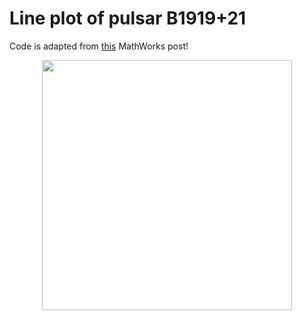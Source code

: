 # Line plot of pulsar B1919+21
Code is adapted from [this](https://blogs.mathworks.com/graphics-and-apps/2024/01/10/creating-ridgeline-plots-from-pulsars-to-pop-culture/) MathWorks post!


<p align="center">
  <img src="https://github.com/juliam98/Pulsar_plot/assets/93785710/5746ed3c-ae21-4789-8a2c-fb978cd88a2b" width="400"/>
</p>
